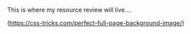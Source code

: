 This is where my resource review will live....

(https://css-tricks.com/perfect-full-page-background-image/)
